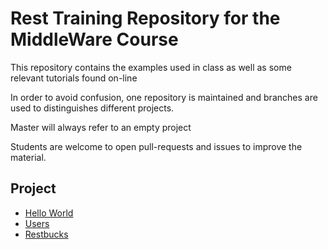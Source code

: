# Rest Training Repository for the MiddleWare Course

This repository contains the examples used in class
as well as some relevant tutorials found on-line

In order to avoid confusion, one repository is maintained and 
branches are used to distinguishes different projects.

Master will always refer to an empty project

Students are welcome to open pull-requests and issues
to improve the material.


## Project

- [Hello World](https://github.com/riccardotommasini/rest-training/tree/helloworld)
- [Users](https://github.com/riccardotommasini/rest-training/tree/users)
- [Restbucks](https://github.com/riccardotommasini/rest-training/tree/restbucks)
